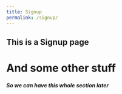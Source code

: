 ```yaml
---
title: Signup
permalink: /signup/
---
```


This is a Signup page
---

And some other stuff
===

##### So we can have this whole section later
